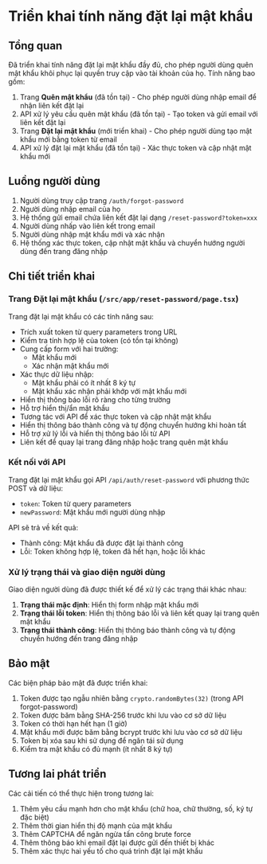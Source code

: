 # Triển khai tính năng đặt lại mật khẩu

## Tổng quan

Đã triển khai tính năng đặt lại mật khẩu đầy đủ, cho phép người dùng quên mật khẩu khôi phục lại quyền truy cập vào tài khoản của họ. Tính năng bao gồm:

1. Trang **Quên mật khẩu** (đã tồn tại) - Cho phép người dùng nhập email để nhận liên kết đặt lại
2. API xử lý yêu cầu quên mật khẩu (đã tồn tại) - Tạo token và gửi email với liên kết đặt lại
3. Trang **Đặt lại mật khẩu** (mới triển khai) - Cho phép người dùng tạo mật khẩu mới bằng token từ email
4. API xử lý đặt lại mật khẩu (đã tồn tại) - Xác thực token và cập nhật mật khẩu mới

## Luồng người dùng

1. Người dùng truy cập trang `/auth/forgot-password`
2. Người dùng nhập email của họ
3. Hệ thống gửi email chứa liên kết đặt lại dạng `/reset-password?token=xxx`
4. Người dùng nhấp vào liên kết trong email
5. Người dùng nhập mật khẩu mới và xác nhận
6. Hệ thống xác thực token, cập nhật mật khẩu và chuyển hướng người dùng đến trang đăng nhập

## Chi tiết triển khai

### Trang Đặt lại mật khẩu (`/src/app/reset-password/page.tsx`)

Trang đặt lại mật khẩu có các tính năng sau:

- Trích xuất token từ query parameters trong URL
- Kiểm tra tính hợp lệ của token (có tồn tại không)
- Cung cấp form với hai trường:
  - Mật khẩu mới
  - Xác nhận mật khẩu mới
- Xác thực dữ liệu nhập:
  - Mật khẩu phải có ít nhất 8 ký tự
  - Mật khẩu xác nhận phải khớp với mật khẩu mới
- Hiển thị thông báo lỗi rõ ràng cho từng trường
- Hỗ trợ hiển thị/ẩn mật khẩu
- Tương tác với API để xác thực token và cập nhật mật khẩu
- Hiển thị thông báo thành công và tự động chuyển hướng khi hoàn tất
- Hỗ trợ xử lý lỗi và hiển thị thông báo lỗi từ API
- Liên kết để quay lại trang đăng nhập hoặc trang quên mật khẩu

### Kết nối với API

Trang đặt lại mật khẩu gọi API `/api/auth/reset-password` với phương thức POST và dữ liệu:

- `token`: Token từ query parameters
- `newPassword`: Mật khẩu mới người dùng nhập

API sẽ trả về kết quả:

- Thành công: Mật khẩu đã được đặt lại thành công
- Lỗi: Token không hợp lệ, token đã hết hạn, hoặc lỗi khác

### Xử lý trạng thái và giao diện người dùng

Giao diện người dùng đã được thiết kế để xử lý các trạng thái khác nhau:

1. **Trạng thái mặc định**: Hiển thị form nhập mật khẩu mới
2. **Trạng thái lỗi token**: Hiển thị thông báo lỗi và liên kết quay lại trang quên mật khẩu
3. **Trạng thái thành công**: Hiển thị thông báo thành công và tự động chuyển hướng đến trang đăng nhập

## Bảo mật

Các biện pháp bảo mật đã được triển khai:

1. Token được tạo ngẫu nhiên bằng `crypto.randomBytes(32)` (trong API forgot-password)
2. Token được băm bằng SHA-256 trước khi lưu vào cơ sở dữ liệu
3. Token có thời hạn hết hạn (1 giờ)
4. Mật khẩu mới được băm bằng bcrypt trước khi lưu vào cơ sở dữ liệu
5. Token bị xóa sau khi sử dụng để ngăn tái sử dụng
6. Kiểm tra mật khẩu có đủ mạnh (ít nhất 8 ký tự)

## Tương lai phát triển

Các cải tiến có thể thực hiện trong tương lai:

1. Thêm yêu cầu mạnh hơn cho mật khẩu (chữ hoa, chữ thường, số, ký tự đặc biệt)
2. Thêm thời gian hiển thị độ mạnh của mật khẩu
3. Thêm CAPTCHA để ngăn ngừa tấn công brute force
4. Thêm thông báo khi email đặt lại được gửi đến thiết bị khác
5. Thêm xác thực hai yếu tố cho quá trình đặt lại mật khẩu
